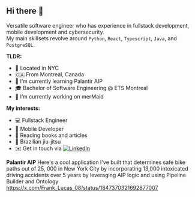## Hi there 👋
Versatile software engineer who has experience in fullstack development, mobile development and cybersecurity.  
My main skillsets revolve around `Python`, `React`, `Typescript`, `Java`, and `PostgreSQL`.

**TLDR:**
- 🍎 Located in NYC
- 🇨🇦 From Montreal, Canada
- 🌱 I’m currently learning Palantir AIP
- 🎓 Bachelor of Software Engineering @ ETS Montreal
- 🔭 I’m currently working on merMaid

**My interests:**

- 💻 Fullstack Engineer 
- 📱 Mobile Developer 
- 🧠 Reading books and articles
- 🥋 Brazilian jiu-jitsu 
- ✉️ Get in touch via [![LinkedIn](https://img.shields.io/badge/LinkedIn-0077B5?logo=linkedin&logoColor=white)](https://www.linkedin.com/in/ishraq-sha/)


**Palantir AIP**
Here's a cool application I've built that determines safe bike paths out of 25, 000 in New York City by incorporating
13,000 intoxicated driving accidents over 5 years by leveraging AIP logic and using Pipeline Builder and Ontology
https://x.com/Frank_Lucas_08/status/1847370321692877007
